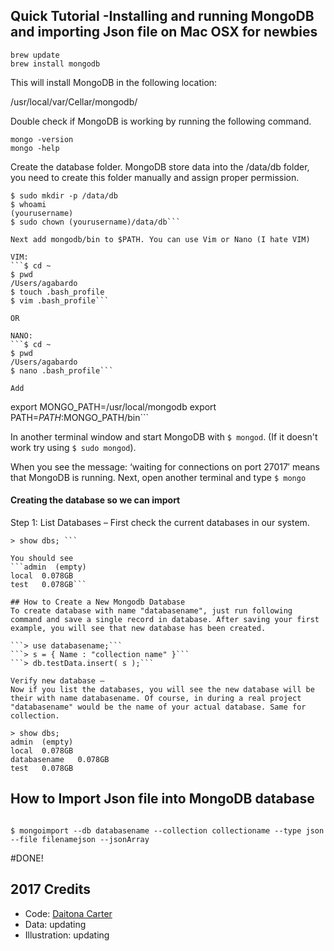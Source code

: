 ## Quick Tutorial -Installing and running MongoDB and importing Json file on Mac OSX for newbies


```
brew update
brew install mongodb
```

This will install MongoDB in the following location:

/usr/local/var/Cellar/mongodb/

Double check if MongoDB is working by running the following command.
```
mongo -version
mongo -help
```

Create the database folder. MongoDB store data into the /data/db folder, you need to create this folder manually and assign proper permission.
```
$ sudo mkdir -p /data/db
$ whoami
(yourusername)
$ sudo chown (yourusername)/data/db```

Next add mongodb/bin to $PATH. You can use Vim or Nano (I hate VIM)

VIM:
```$ cd ~
$ pwd
/Users/agabardo
$ touch .bash_profile
$ vim .bash_profile```

OR

NANO:
```$ cd ~
$ pwd
/Users/agabardo
$ nano .bash_profile```

Add
```
export MONGO_PATH=/usr/local/mongodb
export PATH=$PATH:$MONGO_PATH/bin```

In another terminal window and start MongoDB with ```$ mongod```. (If it doesn't work try using ```$ sudo mongod```).

When you see the message: ‘waiting for connections on port 27017′ means that MongoDB is running. Next, open another terminal and type ```$ mongo```

#### Creating the database so we can import
Step 1: List Databases – First check the current databases in our system.

 ```# mongo
> show dbs; ```

You should see
 ```admin  (empty)
local  0.078GB
test   0.078GB```

## How to Create a New Mongodb Database
To create database with name "databasename", just run following command and save a single record in database. After saving your first example, you will see that new database has been created.

```> use databasename;```
```> s = { Name : "collection name" }```
```> db.testData.insert( s );```

Verify new database – 
Now if you list the databases, you will see the new database will be their with name databasename. Of course, in during a real project "databasename" would be the name of your actual database. Same for collection.

> show dbs;
admin  (empty)
local  0.078GB
databasename   0.078GB
test   0.078GB
```

## How to Import Json file into MongoDB database
```

$ mongoimport --db databasename --collection collectioname --type json --file filenamejson --jsonArray

```

#DONE! 


## 2017 Credits
- Code: [Daitona Carter](http://daitonacarter.com/)
- Data: updating
- Illustration: updating
